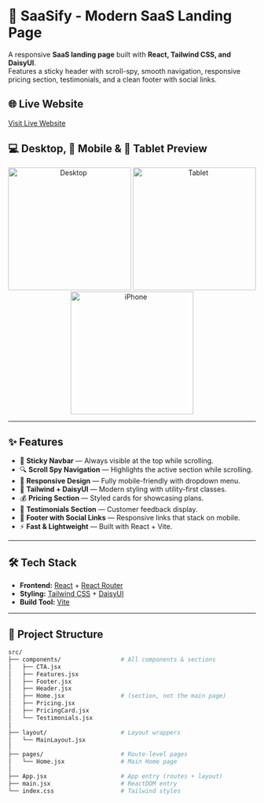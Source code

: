 # 🚀 SaaSify - Modern SaaS Landing Page

A responsive **SaaS landing page** built with **React, Tailwind CSS, and DaisyUI**.  
Features a sticky header with scroll-spy, smooth navigation, responsive pricing section, testimonials, and a clean footer with social links.

## 🌐 Live Website

[Visit Live Website](https://landing-page-3m6.pages.dev//)

## 💻 Desktop, 📱 Mobile & 📱 Tablet Preview

<p align="center">
  <img src="./public/screenshots/desktop-mockup.png" alt="Desktop" height="250"/>
  <img src="./public/screenshots/tablet-mockup.png" alt="Tablet" height="250"/>
  <img src="./public/screenshots/iphone-mockup.png" alt="iPhone" height="250"/>
</p>

---

## ✨ Features

- 📌 **Sticky Navbar** — Always visible at the top while scrolling.
- 🔍 **Scroll Spy Navigation** — Highlights the active section while scrolling.
- 📱 **Responsive Design** — Fully mobile-friendly with dropdown menu.
- 🎨 **Tailwind + DaisyUI** — Modern styling with utility-first classes.
- 💰 **Pricing Section** — Styled cards for showcasing plans.
- 💬 **Testimonials Section** — Customer feedback display.
- 🔗 **Footer with Social Links** — Responsive links that stack on mobile.
- ⚡ **Fast & Lightweight** — Built with React + Vite.

---

## 🛠️ Tech Stack

- **Frontend:** [React](https://reactjs.org/) + [React Router](https://reactrouter.com/)
- **Styling:** [Tailwind CSS](https://tailwindcss.com/) + [DaisyUI](https://daisyui.com/)
- **Build Tool:** [Vite](https://vitejs.dev/)

---

## 📂 Project Structure

```bash
src/
├── components/                 # All components & sections
│   ├── CTA.jsx
│   ├── Features.jsx
│   ├── Footer.jsx
│   ├── Header.jsx
│   ├── Home.jsx                # (section, not the main page)
│   ├── Pricing.jsx
│   ├── PricingCard.jsx
│   └── Testimonials.jsx
│
├── layout/                     # Layout wrappers
│   └── MainLayout.jsx
│
├── pages/                      # Route-level pages
│   └── Home.jsx                # Main Home page
│
├── App.jsx                     # App entry (routes + layout)
├── main.jsx                    # ReactDOM entry
└── index.css                   # Tailwind styles
